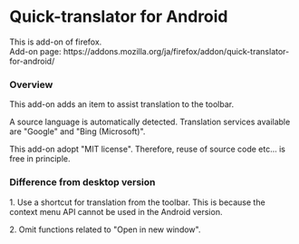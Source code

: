 # Quick-translator for Android

<p>
  This is add-on of firefox.<br>
  Add-on page: https://addons.mozilla.org/ja/firefox/addon/quick-translator-for-android/
</p>

<h3>Overview</h3>
  <p>
    This add-on adds an item to assist translation to the toolbar.
  </p>
  <p>
    A source language is automatically detected.
    Translation services available are "Google" and "Bing (Microsoft)".
  </p>
  <p>
    This add-on adopt "MIT license". Therefore, reuse of source code etc... is free in principle.
  </p>

<h3>Difference from desktop version</h3>
  <p>
    1. Use a shortcut for translation from the toolbar. This is because the context menu API cannot be used in the Android version.
  </p>
  <p>
    2. Omit functions related to "Open in new window".
  </p>

